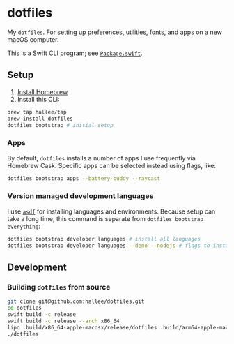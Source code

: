 # dotfiles

My `dotfiles`. For setting up preferences, utilities, fonts, and apps on a new macOS computer.

This is a Swift CLI program; see [`Package.swift`](Package.swift).

## Setup

1. [Install Homebrew](https://brew.sh)
2. Install this CLI:
```sh
brew tap hallee/tap
brew install dotfiles
dotfiles bootstrap # initial setup
```

### Apps

By default, `dotfiles` installs a number of apps I use frequently via Homebrew Cask. Specific apps can be selected instead using flags, like:

```sh
dotfiles bootstrap apps --battery-buddy --raycast
```

### Version managed development languages

I use [`asdf`](http://asdf-vm.com) for installing languages and environments. Because setup can take a long time, this command is separate from `dotfiles bootstrap everything`:

```sh
dotfiles bootstrap developer languages # install all languages
dotfiles bootstrap developer languages --deno --nodejs # flags to install only specific languages
```

## Development

### Building `dotfiles` from source

```sh
git clone git@github.com:hallee/dotfiles.git
cd dotfiles
swift build -c release
swift build -c release --arch x86_64
lipo .build/x86_64-apple-macosx/release/dotfiles .build/arm64-apple-macosx/release/dotfiles -create -output dotfiles
./dotfiles
```
